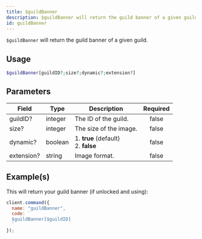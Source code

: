 ```yaml
---
title: $guildBanner
description: $guildBanner will return the guild banner of a given guild.
id: guildBanner
---
```


`$guildBanner` will return the guild banner of a given guild.

## Usage

```php
$guildBanner[guildID?;size?;dynamic?;extension?]
```

## Parameters

| Field      | Type    | Description                               | Required |
| ---------- | ------- | ----------------------------------------- | :------: |
| guildID?   | integer | The ID of the guild.                      |  false   |
| size?      | integer | The size of the image.                    |  false   |
| dynamic?   | boolean | 1. **true** (default) <br /> 2. **false** |  false   |
| extension? | string  | Image format.                             |  false   |

## Example(s)

This will return your guild banner (if unlocked and using):

```javascript
client.command({
  name: "guildBanner",
  code: `
  $guildBanner[$guildID]
  `
});
```
